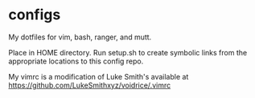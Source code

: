 # configs

My dotfiles for vim, bash, ranger, and mutt.

Place in HOME directory. Run setup.sh to create symbolic links from the
appropriate locations to this config repo.

My vimrc is a modification of Luke Smith's available at
https://github.com/LukeSmithxyz/voidrice/.vimrc
